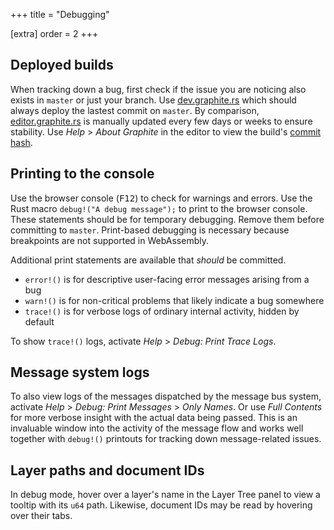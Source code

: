 +++
title = "Debugging"

[extra]
order = 2
+++

## Deployed builds

When tracking down a bug, first check if the issue you are noticing also exists in `master` or just your branch. Use [dev.graphite.rs](https://dev.graphite.rs) which should always deploy the lastest commit on `master`. By comparison, [editor.graphite.rs](https://editor.graphite.rs) is manually updated every few days or weeks to ensure stability. Use *Help* > *About Graphite* in the editor to view the build's [commit hash](https://github.com/GraphiteEditor/Graphite/commits/master).

## Printing to the console

Use the browser console (<kbd>F12</kbd>) to check for warnings and errors. Use the Rust macro `debug!("A debug message");` to print to the browser console. These statements should be for temporary debugging. Remove them before committing to `master`. Print-based debugging is necessary because breakpoints are not supported in WebAssembly.

Additional print statements are available that *should* be committed.

- `error!()` is for descriptive user-facing error messages arising from a bug
- `warn!()` is for non-critical problems that likely indicate a bug somewhere
- `trace!()` is for verbose logs of ordinary internal activity, hidden by default

To show `trace!()` logs, activate *Help* > *Debug: Print Trace Logs*.

## Message system logs

To also view logs of the messages dispatched by the message bus system, activate *Help* > *Debug: Print Messages* > *Only Names*. Or use *Full Contents* for more verbose insight with the actual data being passed. This is an invaluable window into the activity of the message flow and works well together with `debug!()` printouts for tracking down message-related issues.

## Layer paths and document IDs

In debug mode, hover over a layer's name in the Layer Tree panel to view a tooltip with its `u64` path. Likewise, document IDs may be read by hovering over their tabs.
